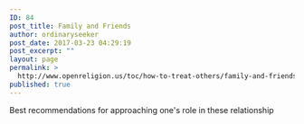 ```yaml
---
ID: 84
post_title: Family and Friends
author: ordinaryseeker
post_date: 2017-03-23 04:29:19
post_excerpt: ""
layout: page
permalink: >
  http://www.openreligion.us/toc/how-to-treat-others/family-and-friends/
published: true
---
```

Best recommendations for approaching one's role in these relationship